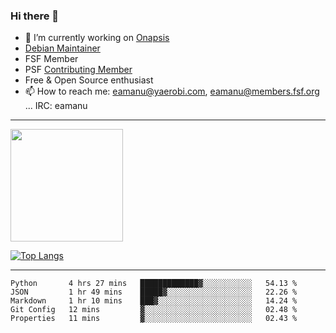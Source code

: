 ### Hi there 👋


- 🔭 I’m currently working on [Onapsis](http://onapsis.com)
- [Debian Maintainer](https://qa.debian.org/developer.php?login=eamanu%40yaerobi.com)
- FSF Member
- PSF [Contributing Member](https://www.python.org/psf/membership/#what-membership-classes-are-there)
- Free & Open Source enthusiast 
- 📫 How to reach me: eamanu@yaerobi.com, eamanu@members.fsf.org ... IRC: eamanu

---

<img height="180em" src="https://github-readme-stats.vercel.app/api?theme=dark&username=eamanu&show_icons=true&hide_border=true&&count_private=true&include_all_commits=true" />

[![Top Langs](https://github-readme-stats.vercel.app/api/top-langs/?theme=dark&username=eamanu&layout=compact)](https://github.com/anuraghazra/github-readme-stats)

---

<!--START_SECTION:waka-->
```text
Python       4 hrs 27 mins   █████████████▓░░░░░░░░░░░   54.13 % 
JSON         1 hr 49 mins    █████▓░░░░░░░░░░░░░░░░░░░   22.26 % 
Markdown     1 hr 10 mins    ███▓░░░░░░░░░░░░░░░░░░░░░   14.24 % 
Git Config   12 mins         ▓░░░░░░░░░░░░░░░░░░░░░░░░   02.48 % 
Properties   11 mins         ▓░░░░░░░░░░░░░░░░░░░░░░░░   02.43 % 
```
<!--END_SECTION:waka-->
